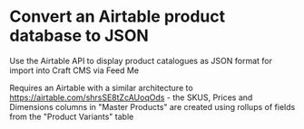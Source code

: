 # Convert an Airtable product database to JSON
Use the Airtable API to display product catalogues as JSON format for import into Craft CMS via Feed Me

Requires an Airtable with a similar architecture to https://airtable.com/shrsSE8tZcAUoqOds - the SKUS, Prices and Dimensions columns in "Master Products" are created using rollups of fields from the  "Product Variants" table

